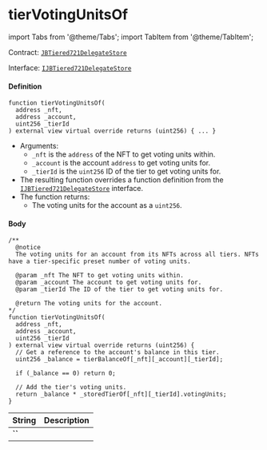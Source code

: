 # tierVotingUnitsOf

import Tabs from '@theme/Tabs';
import TabItem from '@theme/TabItem';

Contract: [`JBTiered721DelegateStore`](/dev/api/contracts/or-delegates/jbtiered721delegatestore)

Interface: [`IJBTiered721DelegateStore`](/dev/api/interfaces/ijbtiered721delegatestore)

<Tabs>
<TabItem value="Step by step" label="Step by step">

#### Definition

```
function tierVotingUnitsOf(
  address _nft,
  address _account,
  uint256 _tierId
) external view virtual override returns (uint256) { ... }
```

- Arguments:
  - `_nft` is the `address` of the NFT to get voting units within.
  - `_account` is the account `address` to get voting units for.
  - `_tierId` is the `uint256` ID of the tier to get voting units for.
- The resulting function overrides a function definition from the [`IJBTiered721DelegateStore`](/dev/api/interfaces/ijbtiered721delegatestore) interface.
- The function returns:
  - The voting units for the account as a `uint256`.

#### Body

</TabItem>

<TabItem value="Code" label="Code">

```
/**
  @notice
  The voting units for an account from its NFTs across all tiers. NFTs have a tier-specific preset number of voting units. 

  @param _nft The NFT to get voting units within.
  @param _account The account to get voting units for.
  @param _tierId The ID of the tier to get voting units for.

  @return The voting units for the account.
*/
function tierVotingUnitsOf(
  address _nft,
  address _account,
  uint256 _tierId
) external view virtual override returns (uint256) {
  // Get a reference to the account's balance in this tier.
  uint256 _balance = tierBalanceOf[_nft][_account][_tierId];

  if (_balance == 0) return 0;

  // Add the tier's voting units.
  return _balance * _storedTierOf[_nft][_tierId].votingUnits;
}
```

</TabItem>

<TabItem value="Errors" label="Errors">

|String|Description|
|-|-|
|**``**||

</TabItem>

<TabItem value="Bug bounty" label="Bug bounty">

</TabItem>
</Tabs>

